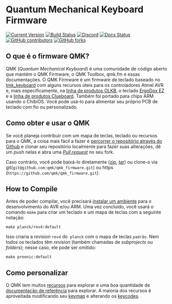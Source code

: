 # Quantum Mechanical Keyboard Firmware

[![Current Version](https://img.shields.io/github/tag/qmk/qmk_firmware.svg)](https://github.com/qmk/qmk_firmware/tags)
[![Build Status](https://travis-ci.org/qmk/qmk_firmware.svg?branch=master)](https://travis-ci.org/qmk/qmk_firmware)
[![Discord](https://img.shields.io/discord/440868230475677696.svg)](https://discord.gg/Uq7gcHh)
[![Docs Status](https://img.shields.io/badge/docs-ready-orange.svg)](https://docs.qmk.fm)
[![GitHub contributors](https://img.shields.io/github/contributors/qmk/qmk_firmware.svg)](https://github.com/qmk/qmk_firmware/pulse/monthly)
[![GitHub forks](https://img.shields.io/github/forks/qmk/qmk_firmware.svg?style=social&label=Fork)](https://github.com/qmk/qmk_firmware/)

## O que é o firmware QMK?
QMK (*Quantum Mechanical Keyboard*) é uma comunidade de código aberto que mantém o QMK Firmware, o QMK Toolbox, qmk.fm e essas documentações. O QMK Firmware é um firmware de teclado baseado no [tmk\_keyboard](http://github.com/tmk/tmk_keyboard) com alguns recursos úteis para os controladores Atmel AVR e, mais especificamente, na [linha de produtos OLKB](http://olkb.com), o teclado [ErgoDox EZ](http://www.ergodox-ez.com) e a [linha de produtos Clueboard](http://clueboard.co/). Também foi portado para chips ARM usando o ChibiOS. Você pode usá-lo para alimentar seu próprio PCB de teclado com fio ou personalizado.

## Como obter e usar o QMK

Se você planeja contribuir com um mapa de teclas, teclado ou recursos para o QMK, a coisa mais fácil a fazer é [percorrer o repositório através do Github](https://github.com/qmk/qmk_firmware#fork-destination-box) e clonar seu repositório localmente para fazer suas alterações, dê um _push_ nelas e abra uma [_Pull request_](https://github.com/qmk/qmk_firmware/pulls) no seu fork.

Caso contrário, você pode baixá-lo diretamente ([zip](https://github.com/qmk/qmk_firmware/zipball/master), [tar](https://github.com/qmk/qmk_firmware/tarball/master)) ou clone-o via git(`git@github.com:qmk/qmk_firmware.git`) ou https (`https://github.com/qmk/qmk_firmware.git`).
## How to Compile

Antes de poder compilar, você precisará [instalar um ambiente](getting_started_build_tools.md) para o desenvolvimento do AVR e/ou ARM. Uma vez concluído, você usará o comando `make` para criar um teclado e um mapa de teclas com a seguinte notação:

    make planck/rev4:default

Isso criaria a _revision_ `rev4` do` planck` com o mapa de teclas `padrão`. Nem todos os teclados têm _revision_ (também chamadas de _subprojects_ ou _folders_); nesse caso, ele pode ser omitido:

    make preonic:default

## Como personalizar

O QMK tem muitos [recursos](features.md) para explorar e uma boa quantidade de [documentação de referência](http://docs.qmk.fm) para explorar. A maioria dos recursos é aproveitada modificando seu [keymap](keymap.md) e alterando os [keycodes](keycodes.md).
